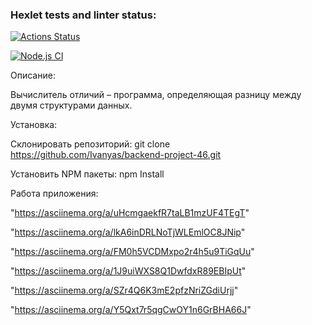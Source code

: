 ### Hexlet tests and linter status:
[![Actions Status](https://github.com/Ivanyas/backend-project-46/actions/workflows/hexlet-check.yml/badge.svg)](https://github.com/Ivanyas/backend-project-46/actions)

[![Node.js CI](https://github.com/Ivanyas/backend-project-46/actions/workflows/nodejs.yml/badge.svg)](https://github.com/Ivanyas/backend-project-46/actions/workflows/nodejs.yml)

Описание:

Вычислитель отличий – программа, определяющая разницу между двумя структурами данных.

Установка:

Склонировать репозиторий: git clone https://github.com/Ivanyas/backend-project-46.git

Установить NPM пакеты: npm Install

Работа приложения:

"https://asciinema.org/a/uHcmgaekfR7taLB1mzUF4TEgT"

"https://asciinema.org/a/lkA6inDRLNoTjWLEmlOC8JNip"

"https://asciinema.org/a/FM0h5VCDMxpo2r4h5u9TiGqUu"

"https://asciinema.org/a/1J9uiWXS8Q1DwfdxR89EBIpUt"

"https://asciinema.org/a/SZr4Q6K3mE2pfzNriZGdiUrjj"

"https://asciinema.org/a/Y5Qxt7r5qgCwOY1n6GrBHA66J"